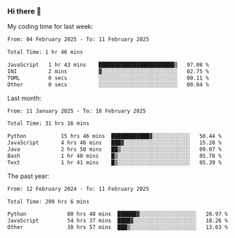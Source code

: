 ### Hi there 👋

My coding time for last week:

<!--START_SECTION:week-->

```txt
From: 04 February 2025 - To: 11 February 2025

Total Time: 1 hr 46 mins

JavaScript   1 hr 43 mins    ████████████████████████▒   97.08 %
INI          2 mins          ▓░░░░░░░░░░░░░░░░░░░░░░░░   02.75 %
TOML         0 secs          ░░░░░░░░░░░░░░░░░░░░░░░░░   00.11 %
Other        0 secs          ░░░░░░░░░░░░░░░░░░░░░░░░░   00.04 %
```

<!--END_SECTION:week-->

Last month:

<!--START_SECTION:month-->

```txt
From: 11 January 2025 - To: 10 February 2025

Total Time: 31 hrs 16 mins

Python           15 hrs 46 mins  ████████████▓░░░░░░░░░░░░   50.44 %
JavaScript       4 hrs 46 mins   ███▓░░░░░░░░░░░░░░░░░░░░░   15.28 %
Java             2 hrs 50 mins   ██▒░░░░░░░░░░░░░░░░░░░░░░   09.07 %
Bash             1 hr 48 mins    █▒░░░░░░░░░░░░░░░░░░░░░░░   05.78 %
Text             1 hr 41 mins    █▒░░░░░░░░░░░░░░░░░░░░░░░   05.39 %
```

<!--END_SECTION:month-->

The past year:

<!--START_SECTION:year-->

```txt
From: 12 February 2024 - To: 11 February 2025

Total Time: 299 hrs 6 mins

Python             80 hrs 40 mins  ██████▓░░░░░░░░░░░░░░░░░░   26.97 %
JavaScript         54 hrs 37 mins  ████▓░░░░░░░░░░░░░░░░░░░░   18.26 %
Other              38 hrs 57 mins  ███▒░░░░░░░░░░░░░░░░░░░░░   13.03 %
```

<!--END_SECTION:year-->
